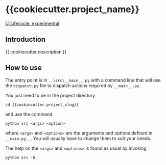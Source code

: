 # {{cookiecutter.project_name}}

<!-- badges: start -->
[![Lifecycle:
experimental](https://img.shields.io/badge/lifecycle-experimental-orange.svg)](https://lifecycle.r-lib.org/articles/stages.html#experimental)
<!-- badges: end -->

## Introduction

{{ cookiecutter.description }}

## How to use

The entry point is in `..\src\__main__.py` with a command line that will use
the `dispatch.py` file to dispatch actions required by `__main__.py`.

You just need to be in the project directory

    cd {{cookiecutter.project_slug}}

and use the command

    python src <args> <option>

where `<args>` and `<options>` are the arguments and options defined in
`__main.py__`. You will usually have to change them to suit your needs.

The help on the `<args>` and `<options>` is found as usual by invoking

    python src -h

